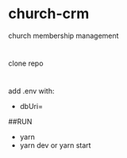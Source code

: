 # church-crm
church membership management  
#  
clone repo  
#  
add .env with:  
- dbUri=
  
##RUN  
- yarn
- yarn dev or yarn start  
